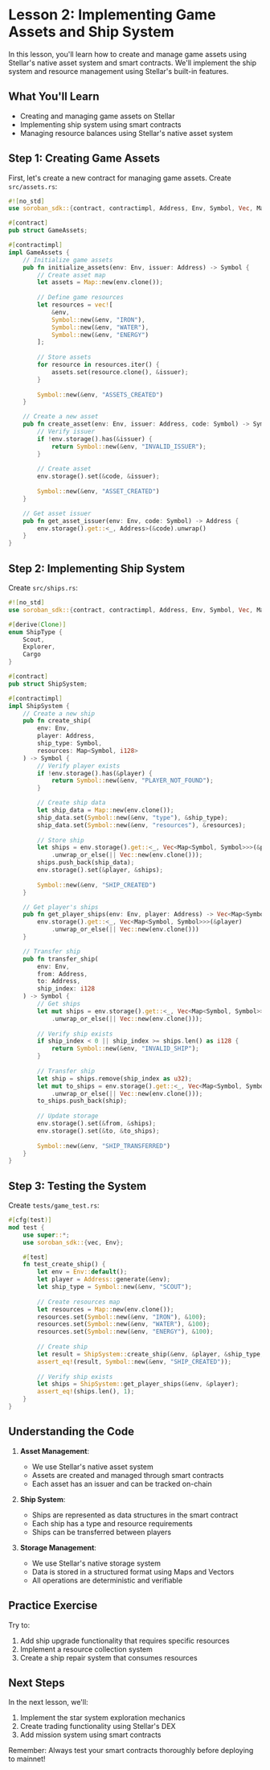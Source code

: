 # Lesson 2: Implementing Game Assets and Ship System

In this lesson, you'll learn how to create and manage game assets using Stellar's native asset system and smart contracts. We'll implement the ship system and resource management using Stellar's built-in features.

## What You'll Learn
- Creating and managing game assets on Stellar
- Implementing ship system using smart contracts
- Managing resource balances using Stellar's native asset system

## Step 1: Creating Game Assets

First, let's create a new contract for managing game assets. Create `src/assets.rs`:

```rust
#![no_std]
use soroban_sdk::{contract, contractimpl, Address, Env, Symbol, Vec, Map};

#[contract]
pub struct GameAssets;

#[contractimpl]
impl GameAssets {
    // Initialize game assets
    pub fn initialize_assets(env: Env, issuer: Address) -> Symbol {
        // Create asset map
        let assets = Map::new(env.clone());
        
        // Define game resources
        let resources = vec![
            &env,
            Symbol::new(&env, "IRON"),
            Symbol::new(&env, "WATER"),
            Symbol::new(&env, "ENERGY")
        ];
        
        // Store assets
        for resource in resources.iter() {
            assets.set(resource.clone(), &issuer);
        }
        
        Symbol::new(&env, "ASSETS_CREATED")
    }

    // Create a new asset
    pub fn create_asset(env: Env, issuer: Address, code: Symbol) -> Symbol {
        // Verify issuer
        if !env.storage().has(&issuer) {
            return Symbol::new(&env, "INVALID_ISSUER");
        }
        
        // Create asset
        env.storage().set(&code, &issuer);
        
        Symbol::new(&env, "ASSET_CREATED")
    }

    // Get asset issuer
    pub fn get_asset_issuer(env: Env, code: Symbol) -> Address {
        env.storage().get::<_, Address>(&code).unwrap()
    }
}
```

## Step 2: Implementing Ship System

Create `src/ships.rs`:

```rust
#![no_std]
use soroban_sdk::{contract, contractimpl, Address, Env, Symbol, Vec, Map};

#[derive(Clone)]
enum ShipType {
    Scout,
    Explorer,
    Cargo
}

#[contract]
pub struct ShipSystem;

#[contractimpl]
impl ShipSystem {
    // Create a new ship
    pub fn create_ship(
        env: Env,
        player: Address,
        ship_type: Symbol,
        resources: Map<Symbol, i128>
    ) -> Symbol {
        // Verify player exists
        if !env.storage().has(&player) {
            return Symbol::new(&env, "PLAYER_NOT_FOUND");
        }

        // Create ship data
        let ship_data = Map::new(env.clone());
        ship_data.set(Symbol::new(&env, "type"), &ship_type);
        ship_data.set(Symbol::new(&env, "resources"), &resources);
        
        // Store ship
        let ships = env.storage().get::<_, Vec<Map<Symbol, Symbol>>>(&player)
            .unwrap_or_else(|| Vec::new(env.clone()));
        ships.push_back(ship_data);
        env.storage().set(&player, &ships);
        
        Symbol::new(&env, "SHIP_CREATED")
    }

    // Get player's ships
    pub fn get_player_ships(env: Env, player: Address) -> Vec<Map<Symbol, Symbol>> {
        env.storage().get::<_, Vec<Map<Symbol, Symbol>>>(&player)
            .unwrap_or_else(|| Vec::new(env.clone()))
    }

    // Transfer ship
    pub fn transfer_ship(
        env: Env,
        from: Address,
        to: Address,
        ship_index: i128
    ) -> Symbol {
        // Get ships
        let mut ships = env.storage().get::<_, Vec<Map<Symbol, Symbol>>>(&from)
            .unwrap_or_else(|| Vec::new(env.clone()));
        
        // Verify ship exists
        if ship_index < 0 || ship_index >= ships.len() as i128 {
            return Symbol::new(&env, "INVALID_SHIP");
        }
        
        // Transfer ship
        let ship = ships.remove(ship_index as u32);
        let mut to_ships = env.storage().get::<_, Vec<Map<Symbol, Symbol>>>(&to)
            .unwrap_or_else(|| Vec::new(env.clone()));
        to_ships.push_back(ship);
        
        // Update storage
        env.storage().set(&from, &ships);
        env.storage().set(&to, &to_ships);
        
        Symbol::new(&env, "SHIP_TRANSFERRED")
    }
}
```

## Step 3: Testing the System

Create `tests/game_test.rs`:

```rust
#[cfg(test)]
mod test {
    use super::*;
    use soroban_sdk::{vec, Env};

    #[test]
    fn test_create_ship() {
        let env = Env::default();
        let player = Address::generate(&env);
        let ship_type = Symbol::new(&env, "SCOUT");
        
        // Create resources map
        let resources = Map::new(env.clone());
        resources.set(Symbol::new(&env, "IRON"), &100);
        resources.set(Symbol::new(&env, "WATER"), &100);
        resources.set(Symbol::new(&env, "ENERGY"), &100);
        
        // Create ship
        let result = ShipSystem::create_ship(&env, &player, &ship_type, &resources);
        assert_eq!(result, Symbol::new(&env, "SHIP_CREATED"));
        
        // Verify ship exists
        let ships = ShipSystem::get_player_ships(&env, &player);
        assert_eq!(ships.len(), 1);
    }
}
```

## Understanding the Code

1. **Asset Management**:
   - We use Stellar's native asset system
   - Assets are created and managed through smart contracts
   - Each asset has an issuer and can be tracked on-chain

2. **Ship System**:
   - Ships are represented as data structures in the smart contract
   - Each ship has a type and resource requirements
   - Ships can be transferred between players

3. **Storage Management**:
   - We use Stellar's native storage system
   - Data is stored in a structured format using Maps and Vectors
   - All operations are deterministic and verifiable

## Practice Exercise

Try to:
1. Add ship upgrade functionality that requires specific resources
2. Implement a resource collection system
3. Create a ship repair system that consumes resources

## Next Steps

In the next lesson, we'll:
1. Implement the star system exploration mechanics
2. Create trading functionality using Stellar's DEX
3. Add mission system using smart contracts

Remember: Always test your smart contracts thoroughly before deploying to mainnet! 